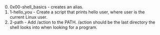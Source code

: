 0. 0x00-shell_basics - creates an alias.
1. 1-hello_you - Create a script that prints hello user, where user is the current Linux user.
2. 2-path - Add /action to the PATH. /action should be the last directory the shell looks into when looking for a program.
